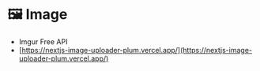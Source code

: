 # 🖼️ Image





* Imgur Free API
* [https://nextjs-image-uploader-plum.vercel.app/](https://nextjs-image-uploader-plum.vercel.app/)
